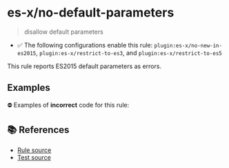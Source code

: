 # es-x/no-default-parameters
> disallow default parameters

- ✅ The following configurations enable this rule: `plugin:es-x/no-new-in-es2015`, `plugin:es-x/restrict-to-es3`, and `plugin:es-x/restrict-to-es5`

This rule reports ES2015 default parameters as errors.

## Examples

⛔ Examples of **incorrect** code for this rule:

<eslint-playground type="bad" code="/*eslint es-x/no-default-parameters: error */
function f(a = 1) {}
" />

## 📚 References

- [Rule source](https://github.com/ota-meshi/eslint-plugin-es-x/blob/master/lib/rules/no-default-parameters.js)
- [Test source](https://github.com/ota-meshi/eslint-plugin-es-x/blob/master/tests/lib/rules/no-default-parameters.js)
